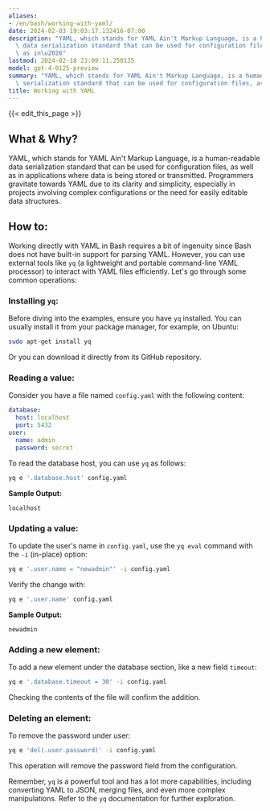 ```yaml
---
aliases:
- /en/bash/working-with-yaml/
date: 2024-02-03 19:03:17.132416-07:00
description: "YAML, which stands for YAML Ain't Markup Language, is a human-readable\
  \ data serialization standard that can be used for configuration files, as well\
  \ as in\u2026"
lastmod: 2024-02-18 23:09:11.250135
model: gpt-4-0125-preview
summary: "YAML, which stands for YAML Ain't Markup Language, is a human-readable data\
  \ serialization standard that can be used for configuration files, as well as in\u2026"
title: Working with YAML
---
```


{{< edit_this_page >}}

## What & Why?

YAML, which stands for YAML Ain't Markup Language, is a human-readable data serialization standard that can be used for configuration files, as well as in applications where data is being stored or transmitted. Programmers gravitate towards YAML due to its clarity and simplicity, especially in projects involving complex configurations or the need for easily editable data structures.

## How to:

Working directly with YAML in Bash requires a bit of ingenuity since Bash does not have built-in support for parsing YAML. However, you can use external tools like `yq` (a lightweight and portable command-line YAML processor) to interact with YAML files efficiently. Let's go through some common operations:

### Installing `yq`:

Before diving into the examples, ensure you have `yq` installed. You can usually install it from your package manager, for example, on Ubuntu:

```bash
sudo apt-get install yq
```

Or you can download it directly from its GitHub repository.

### Reading a value:

Consider you have a file named `config.yaml` with the following content:

```yaml
database:
  host: localhost
  port: 5432
user:
  name: admin
  password: secret
```

To read the database host, you can use `yq` as follows:

```bash
yq e '.database.host' config.yaml
```

**Sample Output:**

```
localhost
```

### Updating a value:

To update the user's name in `config.yaml`, use the `yq eval` command with the `-i` (in-place) option:

```bash
yq e '.user.name = "newadmin"' -i config.yaml
```

Verify the change with:

```bash
yq e '.user.name' config.yaml
```

**Sample Output:**

```
newadmin
```

### Adding a new element:

To add a new element under the database section, like a new field `timeout`:

```bash
yq e '.database.timeout = 30' -i config.yaml
```

Checking the contents of the file will confirm the addition.

### Deleting an element:

To remove the password under user:

```bash
yq e 'del(.user.password)' -i config.yaml
```

This operation will remove the password field from the configuration.

Remember, `yq` is a powerful tool and has a lot more capabilities, including converting YAML to JSON, merging files, and even more complex manipulations. Refer to the `yq` documentation for further exploration.
